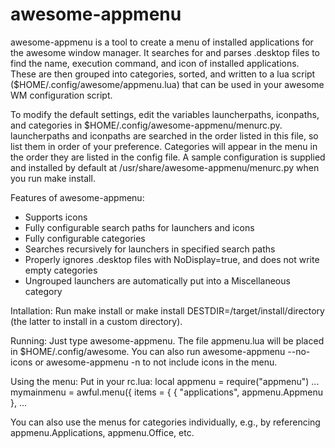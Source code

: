 # awesome-appmenu
awesome-appmenu is a tool to create a menu of installed applications for the awesome window manager. It searches for and parses .desktop files to find the name, execution command, and icon of installed applications. These are then grouped into categories, sorted, and written to a lua script ($HOME/.config/awesome/appmenu.lua) that can be used in your awesome WM configuration script. 

To modify the default settings, edit the variables launcherpaths, iconpaths, and categories in $HOME/.config/awesome-appmenu/menurc.py. launcherpaths and iconpaths are searched in the order listed in this file, so list them in order of your preference. Categories will appear in the menu in the order they are listed in the config file. A sample configuration is supplied and installed by default at /usr/share/awesome-appmenu/menurc.py when you run make install.

Features of awesome-appmenu:
* Supports icons
* Fully configurable search paths for launchers and icons
* Fully configurable categories
* Searches recursively for launchers in specified search paths
* Properly ignores .desktop files with NoDisplay=true, and does not write empty categories
* Ungrouped launchers are automatically put into a Miscellaneous category

Intallation:
Run make install or make install DESTDIR=/target/install/directory (the latter to install in a custom directory).

Running:
Just type awesome-appmenu. The file appmenu.lua will be placed in $HOME/.config/awesome. You can also run awesome-appmenu --no-icons or awesome-appmenu -n to not include icons in the menu.

Using the menu:
Put in your rc.lua: 
local appmenu = require("appmenu")
...
mymainmenu = awful.menu({ items = { { "applications", appmenu.Appmenu }, ...

You can also use the menus for categories individually, e.g., by referencing appmenu.Applications, appmenu.Office, etc.
